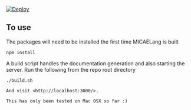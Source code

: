 [![Deploy](https://www.herokucdn.com/deploy/button.png)](https://heroku.com/deploy)

## To use

The packages will need to be installed the first time MICAELang is built
```
npm install
```

A build script handles the documentation generation and also starting the server. Run the following from the repo root directory
```
./build.sh

And visit <http://localhost:3000/>. 

This has only been tested on Mac OSX so far :)